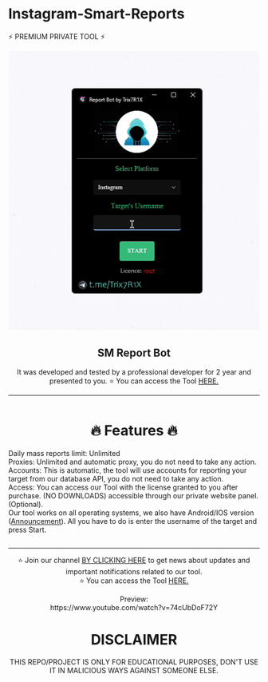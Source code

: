 # Instagram-Smart-Reports
⚡ PREMIUM PRIVATE TOOL ⚡

<div style="text-align: center;">

  <img src="toolv1.GIF" alt="animated" />
  <h2>SM Report Bot</h2>
  <p>
    It was developed and tested by a professional developer for 2 year and presented to you.
    ⭐ You can access the Tool <a href="https://t.me/Trix7R1X_Bot">HERE.</a>
    <br/>
  </p>

  ---

  <div style="text-align: center; display: inline-block; max-width: 600px;"> <!-- Center-align the content under "🔥 Features 🔥" -->
    <h1>🔥 Features 🔥</h1>
    <ul style="list-style-type: none; padding: 0; text-align: left;">
      <li>Daily mass reports limit: Unlimited</li>
      <li>Proxies: Unlimited and automatic proxy, you do not need to take any action.</li>
      <li>Accounts: This is automatic, the tool will use accounts for reporting your target from our database API, you do not need to take any action.</li>
      <li>Access: You can access our Tool with the license granted to you after purchase. (NO DOWNLOADS) accessible through our private website panel. (Optional).</li>
      <li>Our tool works on all operating systems, we also have Android/IOS version (<a href="https://t.me/Trix7R1Xchannel/15" target="_blank">Announcement</a>). All you have to do is enter the username of the target and press Start.</li>
    </ul>
  </div>

  ---

  <p>
    ⭐ Join our channel <a href="https://t.me/Trix7R1Xchannel">BY CLICKING HERE</a> to get news about updates and important notifications related to our tool. <br>
    ⭐ You can access the Tool <a href="https://t.me/Trix7R1X_Bot">HERE.</a>
  </p>
Preview: <br>
https://www.youtube.com/watch?v=74cUbDoF72Y

  <h1>DISCLAIMER</h1>
  <p>
    THIS REPO/PROJECT IS ONLY FOR EDUCATIONAL PURPOSES, DON'T USE IT IN MALICIOUS WAYS AGAINST SOMEONE ELSE.
  </p>

</div>
